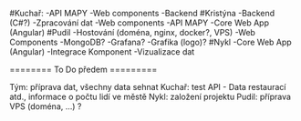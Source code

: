 #Kuchař: 
    -API MAPY
    -Web components
    -Backend
#Kristýna
    -Backend (C#?)
    -Zpracování dat
    -Web components
    -API MAPY
    -Core Web App (Angular)
#Pudil
    -Hostování (doména, nginx, docker?,  VPS)
    -Web Components
    -MongoDB?
    -Grafana?
    -Grafika (logo)?
#Nykl
    -Core Web App (Angular)
    -Integrace Komponent
    -Vizualizace dat



======== To Do předem =========

Tým: příprava dat, všechny data sehnat
Kuchař: test API - Data restaurací atd., informace o počtu lidí ve městě
Nykl: založení projektu
Pudil: příprava VPS (doména, …)  ?


